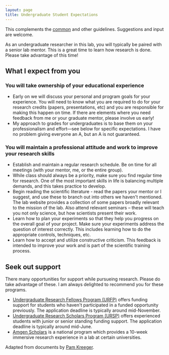 ```yaml
---
layout: page
title: Undergraduate Student Expectations
---
```


This complements the [common](common.html) and other guidelines. Suggestions and input are welcome.

As an undergraduate researcher in this lab, you will typically be paired with a senior lab mentor. This is a great time to learn how research is done. Please take advantage of this time!

## What I expect from you

### You will take ownership of your educational experience

- Early on we will discuss your personal and program goals for your experience. You will need to know what you are required to do for your research credits (papers, presentations, etc) and you are responsible for making this happen on time. If there are elements where you need feedback from me or your graduate mentor, please involve us early!
- My approach to grades for undergraduates is to base them on your professionalism and effort—see below for specific expectations. I have no problem giving everyone an A, but an A is not guaranteed.

### You will maintain a professional attitude and work to improve your research skills

- Establish and maintain a regular research schedule. Be on time for all meetings (with your mentor, me, or the entire group).
- While class should always be a priority, make sure you find regular time for research. One of the most important skills in life is balancing multiple demands, and this takes practice to develop.
- Begin reading the scientific literature - read the papers your mentor or I suggest, and use these to branch out into others we haven't mentioned. The lab website provides a collection of some papers broadly relevant to the mission of the lab. Also attend relevant seminars – these will teach you not only science, but how scientists present their work.
- Learn how to plan your experiments so that they help you progress on the overall goal of your project. Make sure your experiments address the question of interest correctly. This includes learning how to do the appropriate controls, techniques, etc.
- Learn how to accept and utilize constructive criticism. This feedback is intended to improve your work and is part of the scientific training process.

## Seek out support

There many opportunities for support while pursueing research. Please do take advantage of these. I am always delighted to recommend you for these programs.

- [Undergraduate Research Fellows Program (URFP)](http://hass.ugresearch.ucla.edu/scholarships/urfp/) offers funding support for students who haven't participated in a funded opportunity previously. The application deadline is typically around mid-November.
- [Undergraduate Research Scholars Program (URSP)](http://sciences.ugresearch.ucla.edu/programs-and-scholarships/ursp/) offers experienced students with junior or senior standing funding support. The application deadline is typically around mid-June.
- [Amgen Scholars](https://amgenscholars.com) is a national program which provides a 10-week immersive research experience in a lab at certain universities.

Adapted from documents by [Pam Kreeger](http://www.kreegerlab.org).
